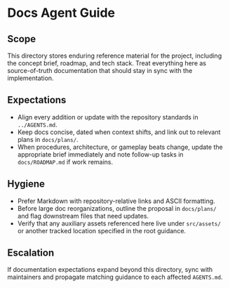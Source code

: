 # Docs Agent Guide

## Scope
This directory stores enduring reference material for the project, including the concept brief, roadmap, and tech stack. Treat everything here as source-of-truth documentation that should stay in sync with the implementation.

## Expectations
- Align every addition or update with the repository standards in `../AGENTS.md`.
- Keep docs concise, dated when context shifts, and link out to relevant plans in `docs/plans/`.
- When procedures, architecture, or gameplay beats change, update the appropriate brief immediately and note follow-up tasks in `docs/ROADMAP.md` if work remains.

## Hygiene
- Prefer Markdown with repository-relative links and ASCII formatting.
- Before large doc reorganizations, outline the proposal in `docs/plans/` and flag downstream files that need updates.
- Verify that any auxiliary assets referenced here live under `src/assets/` or another tracked location specified in the root guidance.

## Escalation
If documentation expectations expand beyond this directory, sync with maintainers and propagate matching guidance to each affected `AGENTS.md`.
